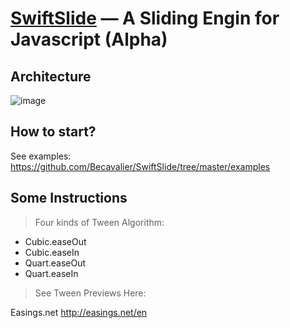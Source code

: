 [SwiftSlide](https://github.com/Becavalier/SwiftSlide) — A Sliding Engin for Javascript (Alpha)
==================================================


Architecture
--------------------------------------

 ![image](https://github.com/Becavalier/SwiftSlide/tree/master/images/SwiftSlide-Architecture.png)


How to start?
--------------------------------------

See examples: https://github.com/Becavalier/SwiftSlide/tree/master/examples

Some Instructions
--------------------------------------

> Four kinds of Tween Algorithm: 

* Cubic.easeOut
* Cubic.easeIn
* Quart.easeOut
* Quart.easeIn

> See Tween Previews Here:

Easings.net http://easings.net/en

